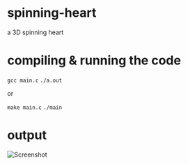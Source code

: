 # spinning-heart
a 3D spinning heart

# compiling & running the code

```gcc main.c```
```./a.out```

or

```make main.c```
```./main```

# output
![Screenshot](output.gif)

